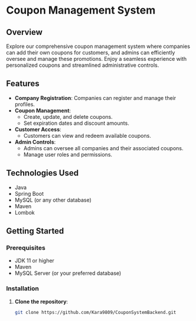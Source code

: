 # Coupon Management System

## Overview

Explore our comprehensive coupon management system where companies can add their own coupons for customers, and admins can efficiently oversee and manage these promotions. Enjoy a seamless experience with personalized coupons and streamlined administrative controls.

## Features

- **Company Registration**: Companies can register and manage their profiles.
- **Coupon Management**: 
  - Create, update, and delete coupons.
  - Set expiration dates and discount amounts.
- **Customer Access**: 
  - Customers can view and redeem available coupons.
- **Admin Controls**: 
  - Admins can oversee all companies and their associated coupons.
  - Manage user roles and permissions.
  
## Technologies Used

- Java
- Spring Boot
- MySQL (or any other database)
- Maven
- Lombok

## Getting Started

### Prerequisites

- JDK 11 or higher
- Maven
- MySQL Server (or your preferred database)

### Installation

1. **Clone the repository**:

   ```bash
   git clone https://github.com/Kara9809/CouponSystemBackend.git


